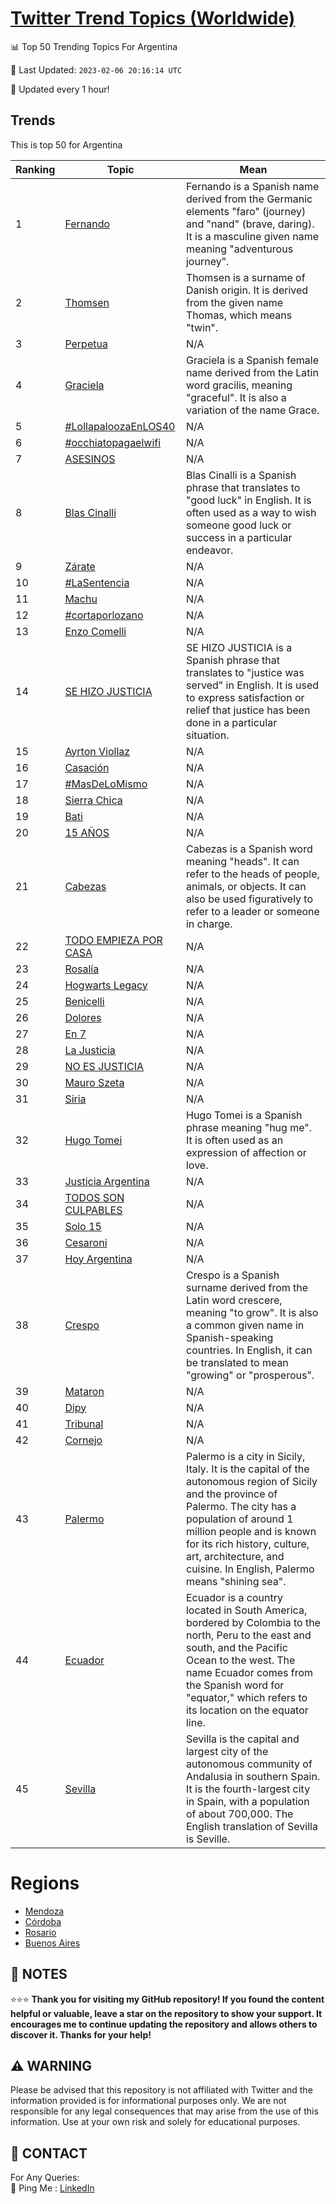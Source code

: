 [Twitter Trend Topics (Worldwide)](https://github.com/ErcinDedeoglu/Twitter-Trend-Topics)
==========


📊 Top 50 Trending Topics For Argentina

📆 Last Updated: `2023-02-06 20:16:14 UTC`

🔧 Updated every 1 hour!


## Trends

This is top 50 for Argentina

| Ranking | Topic | Mean |
| ------- | ------------ | ------------ |
| 1 | [Fernando](http://twitter.com/search?q=Fernando) | Fernando is a Spanish name derived from the Germanic elements "faro" (journey) and "nand" (brave, daring). It is a masculine given name meaning "adventurous journey". |
| 2 | [Thomsen](http://twitter.com/search?q=Thomsen) | Thomsen is a surname of Danish origin. It is derived from the given name Thomas, which means "twin". |
| 3 | [Perpetua](http://twitter.com/search?q=Perpetua) | N/A |
| 4 | [Graciela](http://twitter.com/search?q=Graciela) | Graciela is a Spanish female name derived from the Latin word gracilis, meaning "graceful". It is also a variation of the name Grace. |
| 5 | [#LollapaloozaEnLOS40](http://twitter.com/search?q=%23LollapaloozaEnLOS40) | N/A |
| 6 | [#occhiatopagaelwifi](http://twitter.com/search?q=%23occhiatopagaelwifi) | N/A |
| 7 | [ASESINOS](http://twitter.com/search?q=ASESINOS) | N/A |
| 8 | [Blas Cinalli](http://twitter.com/search?q=Blas+Cinalli) | Blas Cinalli is a Spanish phrase that translates to "good luck" in English. It is often used as a way to wish someone good luck or success in a particular endeavor. |
| 9 | [Zárate](http://twitter.com/search?q=Z%c3%a1rate) | N/A |
| 10 | [#LaSentencia](http://twitter.com/search?q=%23LaSentencia) | N/A |
| 11 | [Machu](http://twitter.com/search?q=Machu) | N/A |
| 12 | [#cortaporlozano](http://twitter.com/search?q=%23cortaporlozano) | N/A |
| 13 | [Enzo Comelli](http://twitter.com/search?q=Enzo+Comelli) | N/A |
| 14 | [SE HIZO JUSTICIA](http://twitter.com/search?q=SE+HIZO+JUSTICIA) | SE HIZO JUSTICIA is a Spanish phrase that translates to "justice was served" in English. It is used to express satisfaction or relief that justice has been done in a particular situation. |
| 15 | [Ayrton Viollaz](http://twitter.com/search?q=Ayrton+Viollaz) | N/A |
| 16 | [Casación](http://twitter.com/search?q=Casaci%c3%b3n) | N/A |
| 17 | [#MasDeLoMismo](http://twitter.com/search?q=%23MasDeLoMismo) | N/A |
| 18 | [Sierra Chica](http://twitter.com/search?q=Sierra+Chica) | N/A |
| 19 | [Bati](http://twitter.com/search?q=Bati) | N/A |
| 20 | [15 AÑOS](http://twitter.com/search?q=15+A%c3%91OS) | N/A |
| 21 | [Cabezas](http://twitter.com/search?q=Cabezas) | Cabezas is a Spanish word meaning "heads". It can refer to the heads of people, animals, or objects. It can also be used figuratively to refer to a leader or someone in charge. |
| 22 | [TODO EMPIEZA POR CASA](http://twitter.com/search?q=TODO+EMPIEZA+POR+CASA) | N/A |
| 23 | [Rosalía](http://twitter.com/search?q=Rosal%c3%ada) | N/A |
| 24 | [Hogwarts Legacy](http://twitter.com/search?q=Hogwarts+Legacy) | N/A |
| 25 | [Benicelli](http://twitter.com/search?q=Benicelli) | N/A |
| 26 | [Dolores](http://twitter.com/search?q=Dolores) | N/A |
| 27 | [En 7](http://twitter.com/search?q=En+7) | N/A |
| 28 | [La Justicia](http://twitter.com/search?q=La+Justicia) | N/A |
| 29 | [NO ES JUSTICIA](http://twitter.com/search?q=NO+ES+JUSTICIA) | N/A |
| 30 | [Mauro Szeta](http://twitter.com/search?q=Mauro+Szeta) | N/A |
| 31 | [Siria](http://twitter.com/search?q=Siria) | N/A |
| 32 | [Hugo Tomei](http://twitter.com/search?q=Hugo+Tomei) | Hugo Tomei is a Spanish phrase meaning "hug me". It is often used as an expression of affection or love. |
| 33 | [Justicia Argentina](http://twitter.com/search?q=Justicia+Argentina) | N/A |
| 34 | [TODOS SON CULPABLES](http://twitter.com/search?q=TODOS+SON+CULPABLES) | N/A |
| 35 | [Solo 15](http://twitter.com/search?q=Solo+15) | N/A |
| 36 | [Cesaroni](http://twitter.com/search?q=Cesaroni) | N/A |
| 37 | [Hoy Argentina](http://twitter.com/search?q=Hoy+Argentina) | N/A |
| 38 | [Crespo](http://twitter.com/search?q=Crespo) | Crespo is a Spanish surname derived from the Latin word crescere, meaning "to grow". It is also a common given name in Spanish-speaking countries. In English, it can be translated to mean "growing" or "prosperous". |
| 39 | [Mataron](http://twitter.com/search?q=Mataron) | N/A |
| 40 | [Dipy](http://twitter.com/search?q=Dipy) | N/A |
| 41 | [Tribunal](http://twitter.com/search?q=Tribunal) | N/A |
| 42 | [Cornejo](http://twitter.com/search?q=Cornejo) | N/A |
| 43 | [Palermo](http://twitter.com/search?q=Palermo) | Palermo is a city in Sicily, Italy. It is the capital of the autonomous region of Sicily and the province of Palermo. The city has a population of around 1 million people and is known for its rich history, culture, art, architecture, and cuisine. In English, Palermo means "shining sea". |
| 44 | [Ecuador](http://twitter.com/search?q=Ecuador) | Ecuador is a country located in South America, bordered by Colombia to the north, Peru to the east and south, and the Pacific Ocean to the west. The name Ecuador comes from the Spanish word for "equator," which refers to its location on the equator line. |
| 45 | [Sevilla](http://twitter.com/search?q=Sevilla) | Sevilla is the capital and largest city of the autonomous community of Andalusia in southern Spain. It is the fourth-largest city in Spain, with a population of about 700,000. The English translation of Sevilla is Seville. |



# Regions

* [Mendoza](</Argentina/Mendoza.md>)
* [Córdoba](</Argentina/Córdoba.md>)
* [Rosario](</Argentina/Rosario.md>)
* [Buenos Aires](</Argentina/Buenos Aires.md>)



## 📝 NOTES

⭐⭐⭐ **Thank you for visiting my GitHub repository! If you found the content helpful or valuable, leave a star on the repository to show your support. It encourages me to continue updating the repository and allows others to discover it. Thanks for your help!**


## ⚠️ WARNING

Please be advised that this repository is not affiliated with Twitter and the information provided is for informational purposes only. We are not responsible for any legal consequences that may arise from the use of this information. Use at your own risk and solely for educational purposes.


## 📨 CONTACT

 For Any Queries:  
            🏓 Ping Me : [LinkedIn](https://www.linkedin.com/in/ercindedeoglu/)

